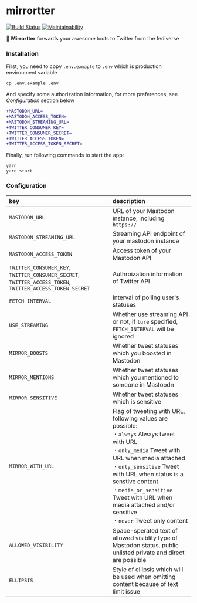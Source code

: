 # mirrortter
[![Build Status](https://travis-ci.com/neet/mirrortter.svg?branch=master)](https://travis-ci.com/neet/mirrortter)
[![Maintainability](https://api.codeclimate.com/v1/badges/e90ed62ffab572b9e0e4/maintainability)](https://codeclimate.com/github/neet/mirrortter/maintainability)

🐘 **Mirrortter** forwards your awesome toots to Twitter from the fediverse

### Installation
First, you need to copy `.env.exmaple` to `.env` which is production environment variable
```
cp .env.example .env
```

And specify some authorization information, for more preferences, see *Configuration* section below
```diff
+MASTODON_URL=
+MASTODON_ACCESS_TOKEN=
+MASTODON_STREAMING_URL=
+TWITTER_CONSUMER_KEY=
+TWITTER_CONSUMER_SECRET=
+TWITTER_ACCESS_TOKEN=
+TWITTER_ACCESS_TOKEN_SECRET=
```

Finally, run following commands to start the app:
```
yarn
yarn start
```

### Configuration
| key                      | description                                         |
| :----------------------- | :-------------------------------------------------- |
| `MASTODON_URL`           | URL of your Mastodon instance, including `https://` |
| `MASTODON_STREAMING_URL` | Streaming API endpoint of your mastodon instance    |
| `MASTODON_ACCESS_TOKEN`  | Access token of your Mastodon API                   |
| `TWITTER_CONSUMER_KEY`, `TWITTER_CONSUMER_SECRET`, `TWITTER_ACCESS_TOKEN`, `TWITTER_ACCESS_TOKEN_SECRET` | Authroization information of Twitter API |
| `FETCH_INTERVAL` | Interval of polling user's statuses |
| `USE_STREAMING`  | Whether use streaming API or not, if `ture` specified, `FETCH_INTERVAL` will be ignored |
| `MIRROR_BOOSTS` | Whether tweet statuses which you boosted in Mastodon |
| `MIRROR_MENTIONS` | Whether tweet statuses which you mentioned to someone in Mastoodn |
| `MIRROR_SENSITIVE` | Whether tweet statuses which is sensitive |
| `MIRROR_WITH_URL` | Flag of tweeting with URL, following values are possible:<br/>・`always` Always tweet with URL<br/>・`only_media` Tweet with URL when media attached<br/>・`only_sensitive` Tweet with URL when status is a senstive content<br/>・`media_or_sensitive` Tweet with URL when media attached and/or sensitive<br/>・`never` Tweet only content
| `ALLOWED_VISIBILITY` | Space-sperated text of allowed visiblity type of Mastodon status, public unlisted private and direct are possible |
| `ELLIPSIS` | Style of ellipsis which will be used when omitting content because of text limit issue |
